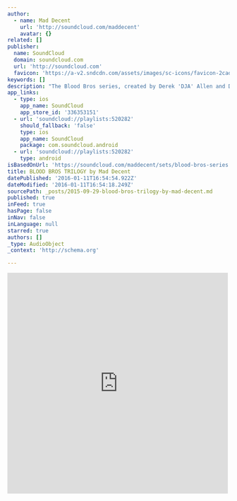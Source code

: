 ```yaml
---
author:
  - name: Mad Decent
    url: 'http://soundcloud.com/maddecent'
    avatar: {}
related: []
publisher:
  name: SoundCloud
  domain: soundcloud.com
  url: 'http://soundcloud.com'
  favicon: 'https://a-v2.sndcdn.com/assets/images/sc-icons/favicon-2cadd14b.ico'
keywords: []
description: "The Blood Bros series, created by Derek 'DJA' Allen and Dirty South Joe."
app_links:
  - type: ios
    app_name: SoundCloud
    app_store_id: '336353151'
  - url: 'soundcloud://playlists:520282'
    should_fallback: 'false'
    type: ios
    app_name: SoundCloud
    package: com.soundcloud.android
  - url: 'soundcloud://playlists:520282'
    type: android
isBasedOnUrl: 'https://soundcloud.com/maddecent/sets/blood-bros-series'
title: BLOOD BROS TRILOGY by Mad Decent
datePublished: '2016-01-11T16:54:54.922Z'
dateModified: '2016-01-11T16:54:18.249Z'
sourcePath: _posts/2015-09-29-blood-bros-trilogy-by-mad-decent.md
published: true
inFeed: true
hasPage: false
inNav: false
inLanguage: null
starred: true
authors: []
_type: AudioObject
_context: 'http://schema.org'

---
```

<iframe src="https://cdn.embedly.com/widgets/media.html?src=https%3A%2F%2Fw.soundcloud.com%2Fplayer%2F%3Fvisual%3Dtrue%26url%3Dhttp%253A%252F%252Fapi.soundcloud.com%252Fplaylists%252F520282%26show_artwork%3Dtrue&amp;url=https%3A%2F%2Fsoundcloud.com%2Fmaddecent%2Fsets%2Fblood-bros-series&amp;image=http%3A%2F%2Fi1.sndcdn.com%2Fartworks-000004129539-gpifu3-t500x500.jpg&amp;key=b7d04c9b404c499eba89ee7072e1c4f7&amp;type=text%2Fhtml&amp;schema=soundcloud" width="500" height="500" scrolling="no" frameborder="0" allowfullscreen="allowfullscreen" style=""></iframe>